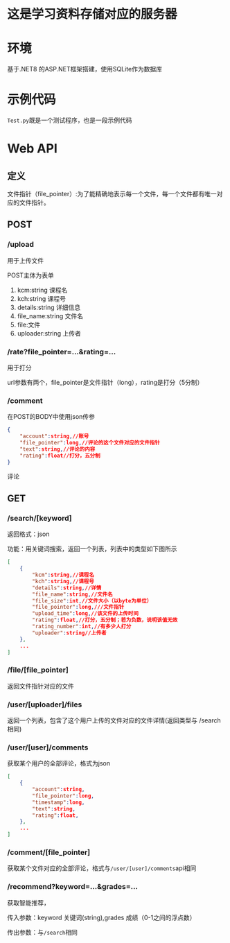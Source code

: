 # 这是学习资料存储对应的服务器
# 环境
基于.NET8 的ASP.NET框架搭建，使用SQLite作为数据库
# 示例代码
`Test.py`既是一个测试程序，也是一段示例代码


# Web API

## 定义

文件指针（file_pointer）:为了能精确地表示每一个文件，每一个文件都有唯一对应的文件指针。

## POST

### /upload
用于上传文件

POST主体为表单
1. kcm:string 课程名
2. kch:string 课程号
3. details:string 详细信息
4. file_name:string 文件名
5. file:文件
6. uploader:string 上传者

### /rate?file_pointer=...&rating=...
用于打分

url参数有两个，file_pointer是文件指针（long），rating是打分（5分制）

### /comment
在POST的BODY中使用json传参
```json
{
    "account":string,//账号
    "file_pointer":long,//评论的这个文件对应的文件指针
    "text":string,//评论的内容
    "rating":float//打分，五分制
}
```
评论

## GET

### /search/[keyword]
返回格式：json

功能：用关键词搜索，返回一个列表，列表中的类型如下图所示
```json
[
    {
        "kcm":string,//课程名
        "kch":string,//课程号
        "details":string,//详情
        "file_name":string,//文件名
        "file_size":int,//文件大小（以byte为单位）
        "file_pointer":long,///文件指针
        "upload_time":long,//该文件的上传时间
        "rating":float,//打分，五分制；若为负数，说明该值无效
        "rating_number":int,//有多少人打分
        "uploader":string//上传者
    },
    ...
]
```

### /file/[file_pointer]
返回文件指针对应的文件


### /user/[uploader]/files
返回一个列表，包含了这个用户上传的文件对应的文件详情(返回类型与  /search  相同)

### /user/[user]/comments
获取某个用户的全部评论，格式为json
```json
[
    {
        "account":string,
        "file_pointer":long,
        "timestamp":long,
        "text":string,
        "rating":float,
    },
    ...
]
```


### /comment/[file_pointer]
获取某个文件对应的全部评论，格式与`/user/[user]/comments`api相同

### /recommend?keyword=...&grades=...
获取智能推荐，

传入参数：keyword 关键词(string),grades 成绩（0-1之间的浮点数）

传出参数：与`/search`相同